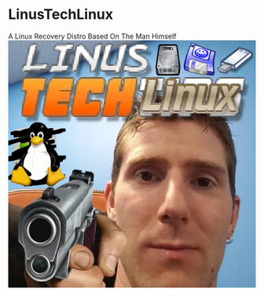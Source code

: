 # LinusTechLinux
A Linux Recovery Distro Based On The Man Himself
![Logo Failed To Load](https://github.com/flybot2010-lab/LinusTechLinux/blob/main/img/linuxtechlinux.png?raw=true)
